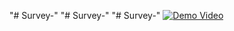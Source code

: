 "# Survey-" 
"# Survey-" 
"# Survey-" 
[![Demo Video](https://img.youtube.com/vi/https://youtu.be/A5z6RXSC4cg/0.jpg)](https://www.youtube.com/watch?v=https://youtu.be/A5z6RXSC4cg)
